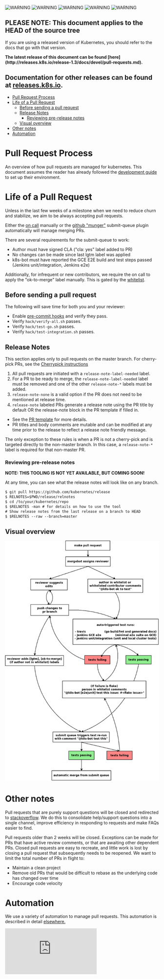 <!-- BEGIN MUNGE: UNVERSIONED_WARNING -->

<!-- BEGIN STRIP_FOR_RELEASE -->

<img src="http://kubernetes.io/img/warning.png" alt="WARNING"
     width="25" height="25">
<img src="http://kubernetes.io/img/warning.png" alt="WARNING"
     width="25" height="25">
<img src="http://kubernetes.io/img/warning.png" alt="WARNING"
     width="25" height="25">
<img src="http://kubernetes.io/img/warning.png" alt="WARNING"
     width="25" height="25">
<img src="http://kubernetes.io/img/warning.png" alt="WARNING"
     width="25" height="25">

<h2>PLEASE NOTE: This document applies to the HEAD of the source tree</h2>

If you are using a released version of Kubernetes, you should
refer to the docs that go with that version.

<!-- TAG RELEASE_LINK, added by the munger automatically -->
<strong>
The latest release of this document can be found
[here](http://releases.k8s.io/release-1.3/docs/devel/pull-requests.md).

Documentation for other releases can be found at
[releases.k8s.io](http://releases.k8s.io).
</strong>
--

<!-- END STRIP_FOR_RELEASE -->

<!-- END MUNGE: UNVERSIONED_WARNING -->

<!-- BEGIN MUNGE: GENERATED_TOC -->

- [Pull Request Process](#pull-request-process)
- [Life of a Pull Request](#life-of-a-pull-request)
  - [Before sending a pull request](#before-sending-a-pull-request)
  - [Release Notes](#release-notes)
    - [Reviewing pre-release notes](#reviewing-pre-release-notes)
  - [Visual overview](#visual-overview)
- [Other notes](#other-notes)
- [Automation](#automation)

<!-- END MUNGE: GENERATED_TOC -->

# Pull Request Process

An overview of how pull requests are managed for kubernetes. This document
assumes the reader has already followed the [development guide](development.md)
to set up their environment.

# Life of a Pull Request

Unless in the last few weeks of a milestone when we need to reduce churn and stabilize, we aim to be always accepting pull requests.

Either the [on call](on-call-rotations.md) manually or the [github "munger"](https://github.com/kubernetes/contrib/tree/master/mungegithub) submit-queue plugin automatically will manage merging PRs.

There are several requirements for the submit-queue to work:
* Author must have signed CLA ("cla: yes" label added to PR)
* No changes can be made since last lgtm label was applied
* k8s-bot must have reported the GCE E2E build and test steps passed (Jenkins unit/integration, Jenkins e2e)

Additionally, for infrequent or new contributors, we require the on call to apply the "ok-to-merge" label manually.  This is gated by the [whitelist](https://github.com/kubernetes/contrib/blob/master/mungegithub/whitelist.txt).

## Before sending a pull request

The following will save time for both you and your reviewer:

* Enable [pre-commit hooks](development.md#committing-changes-to-your-fork) and verify they pass.
* Verify `hack/verify-all.sh` passes.
* Verify `hack/test-go.sh` passes.
* Verify `hack/test-integration.sh` passes.

## Release Notes

This section applies only to pull requests on the master branch.
For cherry-pick PRs, see the [Cherrypick instructions](cherry-picks.md)

1. All pull requests are initiated with a `release-note-label-needed` label.
1. For a PR to be ready to merge, the `release-note-label-needed` label must be removed and one of the other `release-note-*` labels must be added.
1. `release-note-none` is a valid option if the PR does not need to be mentioned
 at release time.
1. `release-note` labeled PRs generate a release note using the PR title by
   default OR the release-note block in the PR template if filled in.
  * See the [PR template](../../.github/PULL_REQUEST_TEMPLATE.md) for more
    details.
  * PR titles and body comments are mutable and can be modified at any time
    prior to the release to reflect a release note friendly message.

The only exception to these rules is when a PR is not a cherry-pick and is
targeted directly to the non-master branch.  In this case, a `release-note-*`
label is required for that non-master PR.

### Reviewing pre-release notes

**NOTE: THIS TOOLING IS NOT YET AVAILABLE, BUT COMING SOON!**

At any time, you can see what the release notes will look like on any branch.

```
$ git pull https://github.com/kubernetes/release
$ RELNOTES=$PWD/release/relnotes
$ cd /to/your/kubernetes/repo
$ $RELNOTES -man # for details on how to use the tool
# Show release notes from the last release on a branch to HEAD
$ $RELNOTES --raw --branch=master
```

## Visual overview

![PR workflow](pr_workflow.png)

# Other notes

Pull requests that are purely support questions will be closed and
redirected to [stackoverflow](http://stackoverflow.com/questions/tagged/kubernetes).
We do this to consolidate help/support questions into a single channel,
improve efficiency in responding to requests and make FAQs easier
to find.

Pull requests older than 2 weeks will be closed.  Exceptions can be made
for PRs that have active review comments, or that are awaiting other dependent PRs.
Closed pull requests are easy to recreate, and little work is lost by closing a pull
request that subsequently needs to be reopened. We want to limit the total number of PRs in flight to:
* Maintain a clean project
* Remove old PRs that would be difficult to rebase as the underlying code has changed over time
* Encourage code velocity


# Automation

We use a variety of automation to manage pull requests.  This automation is described in detail
[elsewhere.](automation.md)


<!-- BEGIN MUNGE: GENERATED_ANALYTICS -->
[![Analytics](https://kubernetes-site.appspot.com/UA-36037335-10/GitHub/docs/devel/pull-requests.md?pixel)]()
<!-- END MUNGE: GENERATED_ANALYTICS -->
